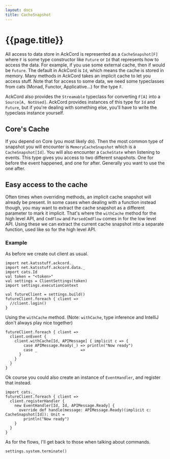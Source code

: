 ```yaml
---
layout: docs
title: CacheSnapshot
---
```


# {{page.title}}
All access to data store in AckCord is represented as a `CacheSnapshot[F]` where `F` is some type constructor like `Future` or `Id` that represents how to access the data. For example, if you use some external cache, then if would be `Future`. The default in AckCord is `Id`, which means the cache is stored in memory. Many methods in AckCord takes an implicit cache to let you access stuff. Note that for access to some data, we need some typeclasses from cats (Monad, Functor, Applicative...) for the type `F`.

AckCord also provides the `Streamable` typeclass for converting `F[A]` into a `Source[A, NotUsed]`. AckCord provides instances of this type for `Id` and `Future`, but if you're dealing with something else, you'll have to write the typeclass instance yourself.

## Core's Cache
If you depend on Core (you most likely do). Then the most common type of snapshot you will encounter is `MemoryCacheSnapshot` which is a `CacheSnapshot[Id]`. You will also encounter a `CacheState` when listening to events. This type gives you access to two different snapshots. One for before the event happened, and one for after. Generally you want to use the one after.

## Easy access to the cache
Often times when overriding methods, an implicit cache snapshot will already be present. In some cases when dealing with a function instead though, you may want to extract the cache snapshot as a different parameter to mark it implicit. That's where the `withCache` method for the high level API, and `CmdFlow` and `ParsedCmdFlow` comes in for the low level API. Using these we can extract the current cache snapshot into a separate function, used like so for the high level API.

### Example

As before we create out client as usual.
```tut:silent
import net.katsstuff.ackcord._
import net.katsstuff.ackcord.data._
import cats.Id
val token = "<token>"
val settings = ClientSettings(token)
import settings.executionContext

val futureClient = settings.build()
futureClient.foreach { client =>
  //client.login()
}
```

Using the `withCache` method. (Note: `withCache`, type inference and IntelliJ don't always play nice together)

```tut
futureClient.foreach { client =>
  client.onEvent {
    client.withCache[Id, APIMessage] { implicit c => {
        case APIMessage.Ready(_) => println("Now ready")
        case _                   => 
      }
    }
  }
}
```

Ok course you could also create an instance of `EventHandler`, and register that instead.
```tut
import cats._
futureClient.foreach { client =>
  client.registerHandler {
    new EventHandler[Id, Id, APIMessage.Ready] {
      override def handle(message: APIMessage.Ready)(implicit c: CacheSnapshot[Id]): Unit = 
        println("Now ready")
    }
  }
}
```

As for the flows, I'll get back to those when talking about commands.

```tut:invisible
settings.system.terminate()
```